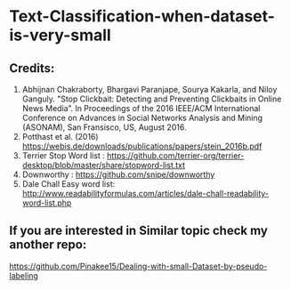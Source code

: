 # Text-Classification-when-dataset-is-very-small

## Credits:

1. Abhijnan Chakraborty, Bhargavi Paranjape, Sourya Kakarla, and Niloy Ganguly. "Stop Clickbait: Detecting and Preventing Clickbaits in Online News Media”. In Proceedings of the 2016 IEEE/ACM International Conference on Advances in Social Networks Analysis and Mining (ASONAM), San Fransisco, US, August 2016.
2. Potthast et al. (2016) https://webis.de/downloads/publications/papers/stein_2016b.pdf
3. Terrier Stop Word list : https://github.com/terrier-org/terrier-desktop/blob/master/share/stopword-list.txt
4. Downworthy : https://github.com/snipe/downworthy
5. Dale Chall Easy word list: http://www.readabilityformulas.com/articles/dale-chall-readability-word-list.php

## If you are interested in Similar topic check my another repo:
https://github.com/Pinakee15/Dealing-with-small-Dataset-by-pseudo-labeling
